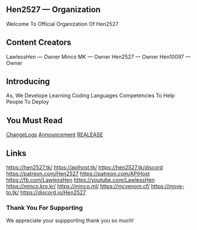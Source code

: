 ## Hen2527 — Organization
Welcome To Official Organization Of Hen2527

## Content Creators
LawlessHen — Owner
Minco MK — Owner
Hen2527 — Owner
Hen10097 — Owner

## Introducing
As, We Develope Learning Coding Languages Competencies To Help People To Deploy

## You Must Read
[ChangeLogs](/CHANGELOGS.md)
[Announcement](/ANNOUNCEMENT.md)
[REALEASE](/REALEASE.md)

## Links
 https://hen2527.tk/
 https://apihost.tk/
 https://hen2527.tk/discord 
 https://patreon.com/Hen2527
 https://patreon.com/APiHost
 https://fb.com/LawlessHen
 https://youtube.com/LawlessHen
 https://minco.kro.kr/
 https://minco.ml/
 https://mcvenom.cf/
 https://move-to.tk/
 https://discord.io/Hen2527

### Thank You For Supporting
We appreciate your suppporting thank you so much! 
